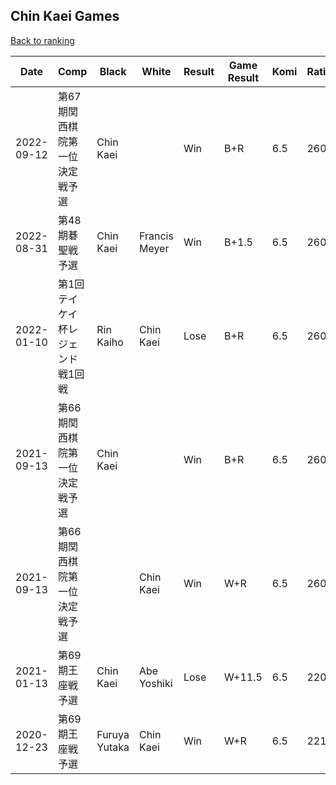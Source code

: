 ## Chin Kaei Games

[Back to ranking](../../index.md)




| **Date** | **Comp** | **Black** | **White** | **Result** | **Game Result** | **Komi** | **Rating** | **Diff** | 
| --- | --- | --- | --- | --- | --- | --- | --- | --- |
| 2022-09-12 | 第67期関西棋院第一位決定戦予選 | Chin Kaei |  | Win | B+R | 6.5 | 2604 | 0 | 
| 2022-08-31 | 第48期碁聖戦予選 | Chin Kaei | Francis Meyer | Win | B+1.5 | 6.5 | 2604 | 0 | 
| 2022-01-10 | 第1回テイケイ杯レジェンド戦1回戦 | Rin Kaiho | Chin Kaei | Lose | B+R | 6.5 | 2604 | 0 | 
| 2021-09-13 | 第66期関西棋院第一位決定戦予選 | Chin Kaei |  | Win | B+R | 6.5 | 2604 | 0 | 
| 2021-09-13 | 第66期関西棋院第一位決定戦予選 |  | Chin Kaei | Win | W+R | 6.5 | 2604 | 396 | 
| 2021-01-13 | 第69期王座戦予選 | Chin Kaei | Abe Yoshiki | Lose | W+11.5 | 6.5 | 2208 | -9 | 
| 2020-12-23 | 第69期王座戦予選 | Furuya Yutaka | Chin Kaei | Win | W+R | 6.5 | 2217 | missing |




